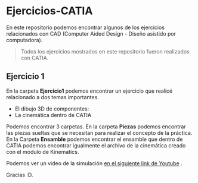# Ejercicios-CATIA

En este repositorio podemos encontrar algunos de los ejercicios relacionados con CAD (Computer Aided Design - Diseño asistido por computadora).

> Todos los ejercicios mostrados en este repositorio fueron realizados con CATIA. 

## Ejercicio 1
En la carpeta **Ejercicio1** podemos encontrar un ejercicio que realicé relacionado a dos temas importantes. 

+ El dibujo 3D de componentes:
+ La cinemática dentro de CATIA

Podemos encontrar 3 carpetas. En la carpeta **Piezas** podemos encontrar las piezas sueltas que se necesitan para realizar el concepto de la práctica. En la Carpeta **Ensamble** podemos encontrar el ensamble que dentro de CATIA podemos encontrar igualmente el archivo de la cinemática creado con el módulo de Kinematics. 

Podemos ver un video de la simulación [en el siguiente link de Youtube](https://youtu.be/7QClvkoYQ5Q) .









Gracias :D.


